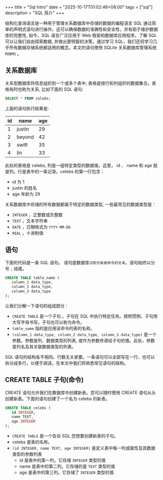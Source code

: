 +++
title = "Sql Intro"
date = "2025-10-17T01:02:46+08:00"
tags = ["sql"]
description = "SQL 简介"
+++

结构化查询语言是一种用于管理关系数据库中存储的数据的编程语言 SQL 通过简单的声明式语句进行操作。这可以确保数据的准确性和安全性，并有助于维护数据库的完整性, 如今，SQL 语言广泛应用于 Web 框架和数据库应用程序。了解 SQL 可以让我们自由探索数据, 并做出更明智的决策。通过学习 SQL，我们还将学习几乎所有数据存储系统都适用的概念。本文的语句使用 SQLite 关系数据库管理系统 `RDBMS` 。

## 关系数据库

关系型数据库将信息组织到一个或多个表中, 表格是按行和列组织的数据集合。表格有时也称为关系, 比如下面的 SQL 语句:

```sql
SELECT * FROM celebs;
```

上面的语句执行结果是:

| id  | name   | age |
| --- | ------ | --- |
| 1   | justin | 29  |
| 2   | beyond | 42  |
| 3   | swift  | 35  |
| 4   | lin    | 33  |

此处的表格是 celebs, 列是一组特定类型的数据值。这里， id 、 name 和 age 就是列。行是表中的一条记录。celebs 的第一行包含：

- id 为 1
- justin 的姓名
- age 年龄为 29

关系数据库中存储的所有数据都属于特定的数据类型, 一些最常见的数据类型是：

- `INTEGER` ，正整数或负整数
- `TEXT` ，文本字符串
- `DATE` ，日期格式为 `YYYY-MM-DD`
- `REAL` ，十进制值

## 语句

下面的代码是一条 SQL 语句。 语句是数据库`识别为有效命令的文本`。语句始终以分号 `;` 结尾。

```sql
CREATE TABLE table_name (
   column_1 data_type,
   column_2 data_type,
   column_3 data_type
);
```

让我们分解一下语句的组成部分：

- `CREATE TABLE` 是一个子句 。子句在 SQL 中执行特定任务。按照惯例，子句用大写字母书写。子句也可以称为命令。
- `table_name` 指的是应用该命令的表的名称。
- `(column_1 data_type, column_2 data_type, column_3 data_type)` 是一个参数。参数是列、数据类型的列表, 或作为参数传递给子句的值。此处，参数是列名及其关联数据类型的列表。

SQL 语句的结构各不相同。行数无关紧要。一条语句可以全部写在一行，也可以拆分成多行，以便于阅读。在本文中我们将熟悉常见语句的结构。

## CREATE TABLE 子句(命令)

CREATE 语句允许我们在数据库中创建新表。您可以随时使用 CREATE 语句从头创建新表。下面的语句创建了一个名为 celebs 的新表。

```sql
CREATE TABLE celebs (
   id INTEGER,
   name TEXT,
   age INTEGER
);
```

- `CREATE TABLE` 是一个告诉 SQL 您想要创建新表的子句。
- celebs 是表的名称。
- `(id INTEGER, name TEXT, age INTEGER)` 是定义表中每一列或属性及其数据类型的参数列表
  - id 是表中的第一列。它存储 `INTEGER` 类型的值
  - name 是表中的第二列。它存储的是 `TEXT` 类型的值
  - age 是表中的第三列。它存储了 `INTEGER` 类型的值
